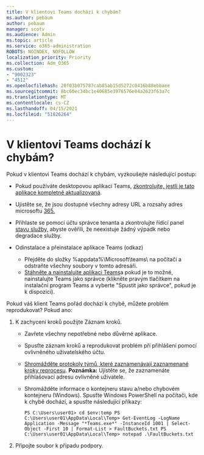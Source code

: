 ```yaml
---
title: V klientovi Teams dochází k chybám?
ms.author: pebaum
author: pebaum
manager: scotv
ms.audience: Admin
ms.topic: article
ms.service: o365-administration
ROBOTS: NOINDEX, NOFOLLOW
localization_priority: Priority
ms.collection: Adm_O365
ms.custom:
- "9002323"
- "4512"
ms.openlocfilehash: 20f03b075787cab85ab15d5272c0416b88ebbaee
ms.sourcegitcommit: 8bc60ec34bc1e40685e3976576e04a2623f63a7c
ms.translationtype: MT
ms.contentlocale: cs-CZ
ms.lasthandoff: 04/15/2021
ms.locfileid: "51826264"
---
```

# <a name="teams-client-crashing"></a>V klientovi Teams dochází k chybám?

Pokud v klientovi Teams dochází k chybám, vyzkoušejte následující postup:

- Pokud používáte desktopovou aplikaci Teams, [zkontrolujte, jestli je tato aplikace kompletně aktualizovaná](https://support.office.com/article/Update-Microsoft-Teams-535a8e4b-45f0-4f6c-8b3d-91bca7a51db1).

- Ujistěte se, že jsou dostupné všechny adresy URL a rozsahy adres microsoftu [365.](https://docs.microsoft.com/microsoftteams/connectivity-issues)

- Přihlaste se pomocí účtu správce tenanta a zkontrolujte řídicí panel [stavu služby,](https://docs.microsoft.com/office365/enterprise/view-service-health) abyste ověřili, že neexistuje žádný výpadk nebo degradace služby.

- Odinstalace a přeinstalace aplikace Teams (odkaz)
    - Přejděte do složky %appdata%\Microsoft\teams\ na počítači a odstraňte všechny soubory v tomto adresáři.
    - [Stáhněte a nainstalujte aplikaci Teams](https://www.microsoft.com/microsoft-365/microsoft-teams/group-chat-software#office-DesktopAppDownload-ofoushy)a pokud je to možné, nainstalujte Teams jako správce (klikněte pravým tlačítkem na instalační program Teams a vyberte "Spustit jako správce", pokud je k dispozici).

Pokud váš klient Teams pořád dochází k chybě, můžete problém reprodukovat? Pokud ano:

1. K zachycení kroků použijte Záznam kroků.
    - Zavřete všechny nepotřebné nebo důvěrné aplikace.
    - Spusťte záznam kroků a reprodukovat problém při přihlášení pomocí ovlivněného uživatelského účtu.
    - [Shromážděte protokoly týmů, které zaznamenávají zaznamenané kroky reprocesu](https://docs.microsoft.com/microsoftteams/log-files). **Poznámka:** Ujistěte se, že zaznamenáte přihlašovací adresu ovlivněné uživatele.
    - Shromážděte informace o kontejneru stavu a/nebo chybovém kontejneru (Windows). Spusťte Windows PowerShell na počítači, kde k chybě dochází, a spusťte následující příkazy:

        `
        PS C:\Users\user01> cd $env:temp
        PS C:\Users\user01\AppData\Local\Temp> Get-EventLog -LogName Application -Message "*Teams.exe*" -InstanceId 1001 | Select-Object -First 10 | Format-List > FaultBuckets.txt
        PS C:\Users\user01\AppData\Local\Temp> notepad .\FaultBuckets.txt
        `
    
2. Připojte soubor k případu podpory.
